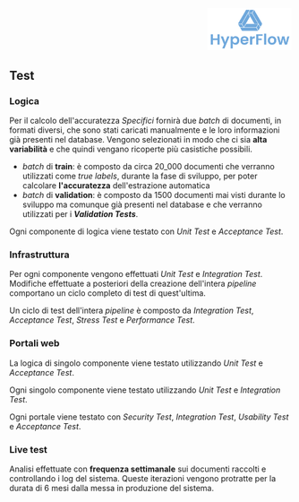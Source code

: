 <p style="text-align: right;">
  <img src="https://github.com/Lorenzo-Gardini/Project-Management/blob/main/report/images/hyperflow_logo.png?raw=true" alt="Logo" style="width: 150px;"/>
</p>

## Test
### Logica

Per il calcolo dell'accuratezza _Specifici_ fornirà due _batch_ di documenti, in formati diversi, che sono stati caricati manualmente e le loro informazioni già presenti nel database. Vengono selezionati in modo che ci sia **alta variabilità** e che quindi vengano ricoperte più casistiche possibili. 

- _batch_ di **train**: è composto da circa 20_000 documenti che verranno utilizzati come _true labels_, durante la fase di sviluppo, per poter calcolare **l'accuratezza** dell'estrazione automatica
-  _batch_ di **validation**: è composto da 1500 documenti mai visti durante lo sviluppo ma comunque già presenti nel database e che verranno utilizzati per i **_Validation Tests_**.
  
Ogni componente di logica viene testato con _Unit Test_ e _Acceptance Test_.

### Infrastruttura

Per ogni componente vengono effettuati _Unit Test_ e _Integration Test_. Modifiche effettuate a posteriori della creazione dell'intera _pipeline_ comportano un ciclo completo di test di quest'ultima.

Un ciclo di test dell'intera _pipeline_ è composto da _Integration Test_, _Acceptance Test_, _Stress Test_ e _Performance Test_.

### Portali web

La logica di singolo componente viene testato utilizzando _Unit Test_ e _Acceptance Test_.

Ogni singolo componente viene testato utilizzando _Unit Test_ e _Integration Test_.

Ogni portale viene testato con _Security Test_, _Integration Test_, _Usability Test_ e _Acceptance Test_. 

### Live test

Analisi effettuate con **frequenza settimanale** sui documenti raccolti e controllando i log del sistema. Queste iterazioni vengono protratte per la durata di 6 mesi dalla messa in produzione del sistema.
